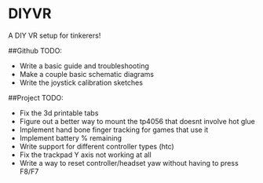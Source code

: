 # DIYVR
 A DIY VR setup for tinkerers!

##Github TODO:
- Write a basic guide and troubleshooting
- Make a couple basic schematic diagrams
- Write the joystick calibration sketches


##Project TODO:
- Fix the 3d printable tabs
- Figure out a better way to mount the tp4056 that doesnt involve hot glue
- Implement hand bone finger tracking for games that use it
- Implement battery % remaining
- Write support for different controller types (htc)
- Fix the trackpad Y axis not working at all
- Write a way to reset controller/headset yaw without having to press F8/F7
